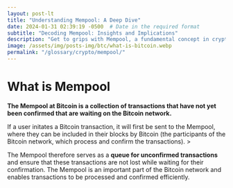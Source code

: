 ```yaml
---
layout: post-lt
title: "Understanding Mempool: A Deep Dive"
date: 2024-01-31 02:39:19 -0500  # Date in the required format
subtitle: "Decoding Mempool: Insights and Implications"
description: "Get to grips with Mempool, a fundamental concept in cryptocurrency that shapes the way we understand digital transactions and security."
image: /assets/img/posts-img/btc/what-is-bitcoin.webp
permalink: "/glossary/crypto/mempool/"
---
```

<h1>What is Mempool</h1>
<p> <strong> The Mempool at Bitcoin is a collection of transactions that have not yet been confirmed that are waiting on the Bitcoin network. </strong> </p> <P> If a user initates a Bitcoin transaction, it will first be sent to the Mempool, where they can be included in their blocks by Bitcoin (the participants of the Bitcoin network, which process and confirm the transactions). > <P> The Mempool therefore serves as a  <strong> queue  for unconfirmed transactions </strong> and ensure that these transactions are not lost while waiting for their confirmation. The Mempool is an important part of the Bitcoin network and enables transactions to be processed and confirmed efficiently. </p>
